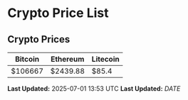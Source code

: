# Crypto Price List

## Crypto Prices
| Bitcoin | Ethereum | Litecoin |
| ------- | -------- | -------- |
| $106667 | $2439.88 | $85.4 |
**Last Updated:** 2025-07-01 13:53 UTC
**Last Updated:** $DATE$
